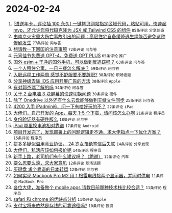 # 2024-02-24

1. [[进送年卡，评论抽 100 永久] 一键拷贝网站指定区域代码，粘贴可用，快速起 mvp，还允许您将代码克隆为 JSX 或 Tailwind CSS 的组件](https://www.v2ex.com/t/1018061) `85条评论` `分享创造`
1. [由南京火灾重大伤亡事故引出的问题：高层住宅自备缓降逃生绳能否避免这种惨剧发生](https://www.v2ex.com/t/1018071) `77条评论` `问与答`
1. [想请教一下回国的注意事项](https://www.v2ex.com/t/1018103) `72条评论` `问与答`
1. [元宵佳节免费送 GPT-4，免费送 GPT PLUS](https://www.v2ex.com/t/1018080) `65条评论` `推广`
1. [国外 esim + 干净的国外手机，可以做到反追踪吗？](https://www.v2ex.com/t/1018068) `63条评论` `问与答`
1. [一个人租住公寓，一日三餐怎么解决？](https://www.v2ex.com/t/1018051) `59条评论` `问与答`
1. [入职远程工作两周,感觉不舒服要不要辞职?](https://www.v2ex.com/t/1018062) `38条评论` `职场话题`
1. [分享神级去除 IOS 应用开屏广告的方法](https://www.v2ex.com/t/1018073) `38条评论` `Apple`
1. [有对郭杰瑞了解的吗](https://www.v2ex.com/t/1018154) `34条评论` `问与答`
1. [关于 2 台电脑 3 块屏幕的快速切换问题](https://www.v2ex.com/t/1018093) `30条评论` `硬件`
1. [除了 Onedrive 以外还有什么云盘能够做到无缝文件同步](https://www.v2ex.com/t/1018158) `25条评论` `问与答`
1. [4200 入手 iPadmini6，问一下有啥好玩的不？](https://www.v2ex.com/t/1018152) `22条评论` `iPad`
1. [大佬们，自己开发的 App，每天 1-5 个下载，请问该怎么办啊](https://www.v2ex.com/t/1018101) `21条评论` `程序员`
1. [身份验证器有硬件版么](https://www.v2ex.com/t/1018053) `18条评论` `问与答`
1. [iPad 哪里换电池相对靠谱](https://www.v2ex.com/t/1018104) `17条评论` `Android`
1. [项目开发完了，发现部署上的问题逻辑走不通，求大佬指点一下优化方案？](https://www.v2ex.com/t/1018119) `15条评论` `程序员`
1. [拼多多疑似滥用竞业协议， 24 岁女孩绝笔信后失联](https://www.v2ex.com/t/1018187) `14条评论` `分享发现`
1. [大佬们，私活应该如何报价呢](https://www.v2ex.com/t/1018060) `14条评论` `程序员`
1. [新手上路，老司机们有什么建议吗？（跪谢）](https://www.v2ex.com/t/1018177) `12条评论` `汽车`
1. [要么忍要么滚，求大家意见](https://www.v2ex.com/t/1018146) `12条评论` `职场话题`
1. [买键盘 求个靠谱的日本转运](https://www.v2ex.com/t/1018064) `12条评论` `问与答`
1. [如何实现 Macbook Pro M2 用 1 根雷电线接两个显示器，并同时供电](https://www.v2ex.com/t/1018099) `11条评论` `MacBook Pro`
1. [各位大佬，准备做个 mobile apps 请教目前哪种技术栈比较合适？](https://www.v2ex.com/t/1018066) `11条评论` `程序员`
1. [safari 和 chrome 的优缺点分析](https://www.v2ex.com/t/1018063) `11条评论` `Apple`
1. [支付宝将来依然是存钱的可靠途径吗?](https://www.v2ex.com/t/1018184) `10条评论` `投资`
